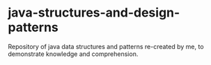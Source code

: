 # java-structures-and-design-patterns
Repository of java data structures and patterns re-created by me, to demonstrate knowledge and comprehension.
